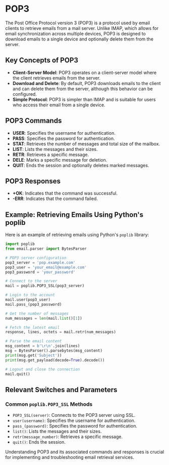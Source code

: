 # POP3

The Post Office Protocol version 3 (POP3) is a protocol used by email clients to retrieve emails from a mail server. Unlike IMAP, which allows for email synchronization across multiple devices, POP3 is designed to download emails to a single device and optionally delete them from the server.

## Key Concepts of POP3

- **Client-Server Model**: POP3 operates on a client-server model where the client retrieves emails from the server.
- **Download and Delete**: By default, POP3 downloads emails to the client and can delete them from the server, although this behavior can be configured.
- **Simple Protocol**: POP3 is simpler than IMAP and is suitable for users who access their email from a single device.

## POP3 Commands

- **USER**: Specifies the username for authentication.
- **PASS**: Specifies the password for authentication.
- **STAT**: Retrieves the number of messages and total size of the mailbox.
- **LIST**: Lists the messages and their sizes.
- **RETR**: Retrieves a specific message.
- **DELE**: Marks a specific message for deletion.
- **QUIT**: Ends the session and optionally deletes marked messages.

## POP3 Responses

- **+OK**: Indicates that the command was successful.
- **-ERR**: Indicates that the command failed.

## Example: Retrieving Emails Using Python's poplib

Here is an example of retrieving emails using Python's `poplib` library:

```python
import poplib
from email.parser import BytesParser

# POP3 server configuration
pop3_server = 'pop.example.com'
pop3_user = 'your_email@example.com'
pop3_password = 'your_password'

# Connect to the server
mail = poplib.POP3_SSL(pop3_server)

# Login to the account
mail.user(pop3_user)
mail.pass_(pop3_password)

# Get the number of messages
num_messages = len(mail.list()[1])

# Fetch the latest email
response, lines, octets = mail.retr(num_messages)

# Parse the email content
msg_content = b'\r\n'.join(lines)
msg = BytesParser().parsebytes(msg_content)
print(msg.get('Subject'))
print(msg.get_payload(decode=True).decode())

# Logout and close the connection
mail.quit()
```

## Relevant Switches and Parameters

### Common `poplib.POP3_SSL` Methods
- `POP3_SSL(server)`: Connects to the POP3 server using SSL.
- `user(username)`: Specifies the username for authentication.
- `pass_(password)`: Specifies the password for authentication.
- `list()`: Lists the messages and their sizes.
- `retr(message_number)`: Retrieves a specific message.
- `quit()`: Ends the session.

Understanding POP3 and its associated commands and responses is crucial for implementing and troubleshooting email retrieval services.